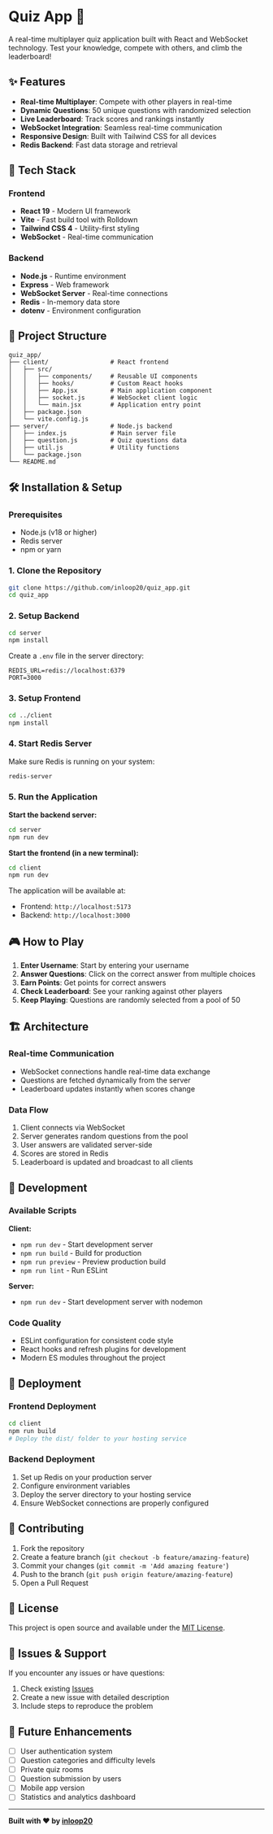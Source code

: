 # Quiz App 🧠

A real-time multiplayer quiz application built with React and WebSocket technology. Test your knowledge, compete with others, and climb the leaderboard!

## ✨ Features

- **Real-time Multiplayer**: Compete with other players in real-time
- **Dynamic Questions**: 50 unique questions with randomized selection
- **Live Leaderboard**: Track scores and rankings instantly
- **WebSocket Integration**: Seamless real-time communication
- **Responsive Design**: Built with Tailwind CSS for all devices
- **Redis Backend**: Fast data storage and retrieval

## 🚀 Tech Stack

### Frontend
- **React 19** - Modern UI framework
- **Vite** - Fast build tool with Rolldown
- **Tailwind CSS 4** - Utility-first styling
- **WebSocket** - Real-time communication

### Backend
- **Node.js** - Runtime environment
- **Express** - Web framework
- **WebSocket Server** - Real-time connections
- **Redis** - In-memory data store
- **dotenv** - Environment configuration

## 📁 Project Structure

```
quiz_app/
├── client/                 # React frontend
│   ├── src/
│   │   ├── components/     # Reusable UI components
│   │   ├── hooks/          # Custom React hooks
│   │   ├── App.jsx         # Main application component
│   │   ├── socket.js       # WebSocket client logic
│   │   └── main.jsx        # Application entry point
│   ├── package.json
│   └── vite.config.js
├── server/                 # Node.js backend
│   ├── index.js            # Main server file
│   ├── question.js         # Quiz questions data
│   ├── util.js             # Utility functions
│   └── package.json
└── README.md
```

## 🛠️ Installation & Setup

### Prerequisites
- Node.js (v18 or higher)
- Redis server
- npm or yarn

### 1. Clone the Repository
```bash
git clone https://github.com/inloop20/quiz_app.git
cd quiz_app
```

### 2. Setup Backend
```bash
cd server
npm install
```

Create a `.env` file in the server directory:
```env
REDIS_URL=redis://localhost:6379
PORT=3000
```

### 3. Setup Frontend
```bash
cd ../client
npm install
```

### 4. Start Redis Server
Make sure Redis is running on your system:
```bash
redis-server
```

### 5. Run the Application

**Start the backend server:**
```bash
cd server
npm run dev
```

**Start the frontend (in a new terminal):**
```bash
cd client
npm run dev
```

The application will be available at:
- Frontend: `http://localhost:5173`
- Backend: `http://localhost:3000`

## 🎮 How to Play

1. **Enter Username**: Start by entering your username
2. **Answer Questions**: Click on the correct answer from multiple choices
3. **Earn Points**: Get points for correct answers
4. **Check Leaderboard**: See your ranking against other players
5. **Keep Playing**: Questions are randomly selected from a pool of 50

## 🏗️ Architecture

### Real-time Communication
- WebSocket connections handle real-time data exchange
- Questions are fetched dynamically from the server
- Leaderboard updates instantly when scores change

### Data Flow
1. Client connects via WebSocket
2. Server generates random questions from the pool
3. User answers are validated server-side
4. Scores are stored in Redis
5. Leaderboard is updated and broadcast to all clients

## 🔧 Development

### Available Scripts

**Client:**
- `npm run dev` - Start development server
- `npm run build` - Build for production
- `npm run preview` - Preview production build
- `npm run lint` - Run ESLint

**Server:**
- `npm run dev` - Start development server with nodemon

### Code Quality
- ESLint configuration for consistent code style
- React hooks and refresh plugins for development
- Modern ES modules throughout the project

## 🚀 Deployment

### Frontend Deployment
```bash
cd client
npm run build
# Deploy the dist/ folder to your hosting service
```

### Backend Deployment
1. Set up Redis on your production server
2. Configure environment variables
3. Deploy the server directory to your hosting service
4. Ensure WebSocket connections are properly configured

## 🤝 Contributing

1. Fork the repository
2. Create a feature branch (`git checkout -b feature/amazing-feature`)
3. Commit your changes (`git commit -m 'Add amazing feature'`)
4. Push to the branch (`git push origin feature/amazing-feature`)
5. Open a Pull Request

## 📝 License

This project is open source and available under the [MIT License](LICENSE).

## 🐛 Issues & Support

If you encounter any issues or have questions:
1. Check existing [Issues](https://github.com/inloop20/quiz_app/issues)
2. Create a new issue with detailed description
3. Include steps to reproduce the problem

## 🎯 Future Enhancements

- [ ] User authentication system
- [ ] Question categories and difficulty levels
- [ ] Private quiz rooms
- [ ] Question submission by users
- [ ] Mobile app version
- [ ] Statistics and analytics dashboard

---

**Built with ❤️ by [inloop20](https://github.com/inloop20)**